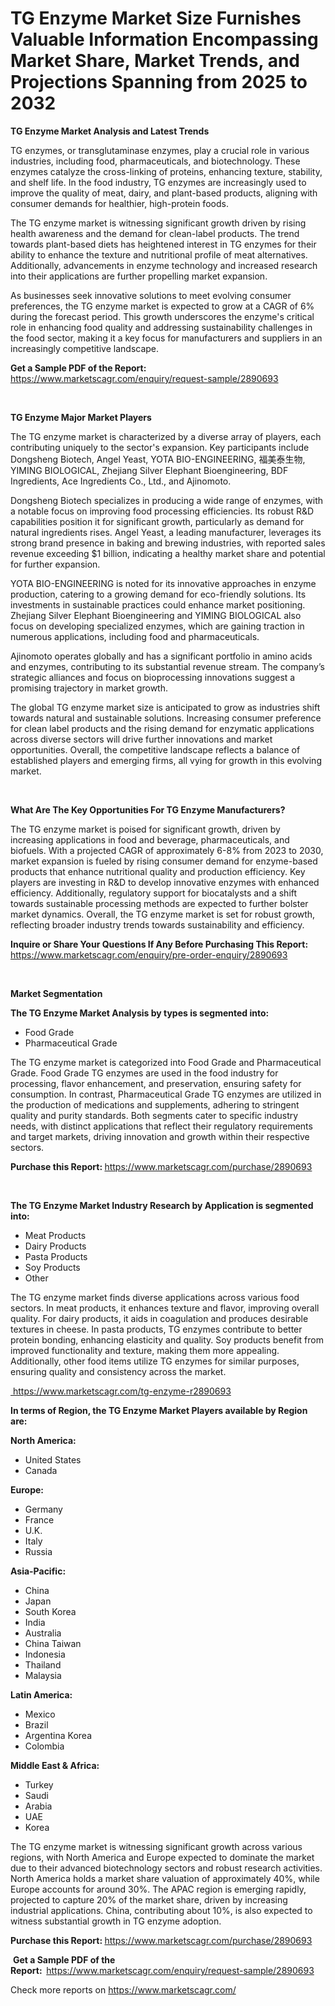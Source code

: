 <p><h1>TG Enzyme Market Size Furnishes Valuable Information Encompassing Market Share, Market Trends, and Projections Spanning from 2025 to 2032</h1></p><p><strong>TG Enzyme Market Analysis and Latest Trends</strong></p>
<p><p>TG enzymes, or transglutaminase enzymes, play a crucial role in various industries, including food, pharmaceuticals, and biotechnology. These enzymes catalyze the cross-linking of proteins, enhancing texture, stability, and shelf life. In the food industry, TG enzymes are increasingly used to improve the quality of meat, dairy, and plant-based products, aligning with consumer demands for healthier, high-protein foods.</p><p>The TG enzyme market is witnessing significant growth driven by rising health awareness and the demand for clean-label products. The trend towards plant-based diets has heightened interest in TG enzymes for their ability to enhance the texture and nutritional profile of meat alternatives. Additionally, advancements in enzyme technology and increased research into their applications are further propelling market expansion.</p><p>As businesses seek innovative solutions to meet evolving consumer preferences, the TG enzyme market is expected to grow at a CAGR of 6% during the forecast period. This growth underscores the enzyme's critical role in enhancing food quality and addressing sustainability challenges in the food sector, making it a key focus for manufacturers and suppliers in an increasingly competitive landscape.</p></p>
<p><strong>Get a Sample PDF of the Report:&nbsp;</strong> <a href="https://www.marketscagr.com/enquiry/request-sample/2890693?utm_campaign=2633&utm_medium=2&utm_source=Github&utm_content=ia&utm_term=14032025&utm_id=tg-enzyme">https://www.marketscagr.com/enquiry/request-sample/2890693</a></p>
<p>&nbsp;</p>
<p><strong>TG Enzyme Major Market Players</strong></p>
<p><p>The TG enzyme market is characterized by a diverse array of players, each contributing uniquely to the sector's expansion. Key participants include Dongsheng Biotech, Angel Yeast, YOTA BIO-ENGINEERING, 福美泰生物, YIMING BIOLOGICAL, Zhejiang Silver Elephant Bioengineering, BDF Ingredients, Ace Ingredients Co., Ltd., and Ajinomoto.</p><p>Dongsheng Biotech specializes in producing a wide range of enzymes, with a notable focus on improving food processing efficiencies. Its robust R&D capabilities position it for significant growth, particularly as demand for natural ingredients rises. Angel Yeast, a leading manufacturer, leverages its strong brand presence in baking and brewing industries, with reported sales revenue exceeding $1 billion, indicating a healthy market share and potential for further expansion.</p><p>YOTA BIO-ENGINEERING is noted for its innovative approaches in enzyme production, catering to a growing demand for eco-friendly solutions. Its investments in sustainable practices could enhance market positioning. Zhejiang Silver Elephant Bioengineering and YIMING BIOLOGICAL also focus on developing specialized enzymes, which are gaining traction in numerous applications, including food and pharmaceuticals.</p><p>Ajinomoto operates globally and has a significant portfolio in amino acids and enzymes, contributing to its substantial revenue stream. The company’s strategic alliances and focus on bioprocessing innovations suggest a promising trajectory in market growth.</p><p>The global TG enzyme market size is anticipated to grow as industries shift towards natural and sustainable solutions. Increasing consumer preference for clean label products and the rising demand for enzymatic applications across diverse sectors will drive further innovations and market opportunities. Overall, the competitive landscape reflects a balance of established players and emerging firms, all vying for growth in this evolving market.</p></p>
<p>&nbsp;</p>
<p><strong>What Are The Key Opportunities For TG Enzyme Manufacturers?</strong></p>
<p><p>The TG enzyme market is poised for significant growth, driven by increasing applications in food and beverage, pharmaceuticals, and biofuels. With a projected CAGR of approximately 6-8% from 2023 to 2030, market expansion is fueled by rising consumer demand for enzyme-based products that enhance nutritional quality and production efficiency. Key players are investing in R&D to develop innovative enzymes with enhanced efficiency. Additionally, regulatory support for biocatalysts and a shift towards sustainable processing methods are expected to further bolster market dynamics. Overall, the TG enzyme market is set for robust growth, reflecting broader industry trends towards sustainability and efficiency.</p></p>
<p><strong>Inquire or Share Your Questions If Any Before Purchasing This Report:</strong> <a href="https://www.marketscagr.com/enquiry/pre-order-enquiry/2890693?utm_campaign=2633&utm_medium=2&utm_source=Github&utm_content=ia&utm_term=14032025&utm_id=tg-enzyme">https://www.marketscagr.com/enquiry/pre-order-enquiry/2890693</a></p>
<p>&nbsp;</p>
<p><strong>Market Segmentation</strong></p>
<p><strong>The TG Enzyme Market Analysis by types is segmented into:</strong></p>
<p><ul><li>Food Grade</li><li>Pharmaceutical Grade</li></ul></p>
<p><p>The TG enzyme market is categorized into Food Grade and Pharmaceutical Grade. Food Grade TG enzymes are used in the food industry for processing, flavor enhancement, and preservation, ensuring safety for consumption. In contrast, Pharmaceutical Grade TG enzymes are utilized in the production of medications and supplements, adhering to stringent quality and purity standards. Both segments cater to specific industry needs, with distinct applications that reflect their regulatory requirements and target markets, driving innovation and growth within their respective sectors.</p></p>
<p><strong>Purchase this Report:&nbsp;</strong><a href="https://www.marketscagr.com/purchase/2890693?utm_campaign=2633&utm_medium=2&utm_source=Github&utm_content=ia&utm_term=14032025&utm_id=tg-enzyme">https://www.marketscagr.com/purchase/2890693</a></p>
<p>&nbsp;</p>
<p><strong>The TG Enzyme Market Industry Research by Application is segmented into:</strong></p>
<p><ul><li>Meat Products</li><li>Dairy Products</li><li>Pasta Products</li><li>Soy Products</li><li>Other</li></ul></p>
<p><p>The TG enzyme market finds diverse applications across various food sectors. In meat products, it enhances texture and flavor, improving overall quality. For dairy products, it aids in coagulation and produces desirable textures in cheese. In pasta products, TG enzymes contribute to better protein bonding, enhancing elasticity and quality. Soy products benefit from improved functionality and texture, making them more appealing. Additionally, other food items utilize TG enzymes for similar purposes, ensuring quality and consistency across the market.</p></p>
<p><a href="https://www.marketscagr.com/tg-enzyme-r2890693?utm_campaign=2633&utm_medium=2&utm_source=Github&utm_content=ia&utm_term=14032025&utm_id=tg-enzyme">&nbsp;https://www.marketscagr.com/tg-enzyme-r2890693</a></p>
<p><strong>In terms of Region, the TG Enzyme Market Players available by Region are:</strong></p>
<p>
    <p> <strong> North America: </strong>
        <ul>
            <li>United States</li>
            <li>Canada</li>
        </ul>
        </p> 
    <p> <strong> Europe: </strong>
        <ul>
            <li>Germany</li>
            <li>France</li>
            <li>U.K.</li>
            <li>Italy</li>
            <li>Russia</li>
        </ul>
        </p> 
    <p> <strong> Asia-Pacific: </strong>
        <ul>
            <li>China</li>
            <li>Japan</li>
            <li>South Korea</li>
            <li>India</li>
            <li>Australia</li>
            <li>China Taiwan</li>
            <li>Indonesia</li>
            <li>Thailand</li>
            <li>Malaysia</li>
        </ul>
        </p> 
    <p> <strong> Latin America: </strong>
        <ul>
            <li>Mexico</li>
            <li>Brazil</li>
            <li>Argentina Korea</li>
            <li>Colombia</li>
        </ul>
        </p> 
    <p> <strong> Middle East & Africa: </strong>
        <ul>
            <li>Turkey</li>
            <li>Saudi</li>
            <li>Arabia</li>
            <li>UAE</li>
            <li>Korea</li>
        </ul>
    </p>
    </p>
<p><p>The TG enzyme market is witnessing significant growth across various regions, with North America and Europe expected to dominate the market due to their advanced biotechnology sectors and robust research activities. North America holds a market share valuation of approximately 40%, while Europe accounts for around 30%. The APAC region is emerging rapidly, projected to capture 20% of the market share, driven by increasing industrial applications. China, contributing about 10%, is also expected to witness substantial growth in TG enzyme adoption.</p></p>
<p><strong>Purchase this Report: </strong><a href="https://www.marketscagr.com/purchase/2890693?utm_campaign=2633&utm_medium=2&utm_source=Github&utm_content=ia&utm_term=14032025&utm_id=tg-enzyme">https://www.marketscagr.com/purchase/2890693</a></p>
<p>&nbsp;<strong>Get a Sample PDF of the Report:&nbsp;&nbsp;</strong><a href="https://www.marketscagr.com/enquiry/request-sample/2890693?utm_campaign=2633&utm_medium=2&utm_source=Github&utm_content=ia&utm_term=14032025&utm_id=tg-enzyme">https://www.marketscagr.com/enquiry/request-sample/2890693</a></p>
<p><strong></strong></p>
<p>Check more reports on <a href="https://www.marketscagr.com/?utm_campaign=2633&utm_medium=2&utm_source=Github&utm_content=ia&utm_term=14032025&utm_id=tg-enzyme">https://www.marketscagr.com/</a></p>